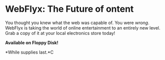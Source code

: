 # WebFlyx: The Future of ontent

You thought you knew what the web was capable of. You were *wrong*. WebFlyx is taking the world of online entertainment to an entirely new level. Grab a copy of it at your local electronics store today!

**Available on Floppy Disk!**

*While supplies last.*C
